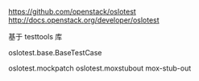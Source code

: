 https://github.com/openstack/oslotest
http://docs.openstack.org/developer/oslotest

基于 testtools 库

oslotest.base.BaseTestCase

oslotest.mockpatch
oslotest.moxstubout
    mox-stub-out
